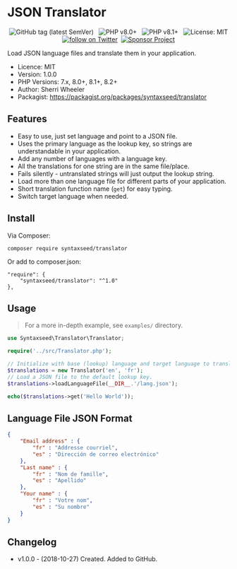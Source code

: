 JSON Translator
=========================

<div align="center">
    <img src="https://img.shields.io/github/tag/syntaxseed/translator.svg" alt="GitHub tag (latest SemVer)">&nbsp;&nbsp;
    <img src="https://img.shields.io/badge/PHP-8.0+-brightgreen.svg" alt="PHP v8.0+">&nbsp;&nbsp;
    <img src="https://img.shields.io/badge/PHP-8.1+-brightgreen.svg" alt="PHP v8.1+">&nbsp;&nbsp;
    <img src="https://img.shields.io/github/license/syntaxseed/translator" alt="License: MIT"><br>
    <a href="https://twitter.com/intent/follow?screen_name=syntaxseed"><img src="https://img.shields.io/twitter/follow/syntaxseed.svg?style=social&logo=twitter" alt="follow on Twitter"></a>&nbsp;&nbsp;<a href="https://github.com/syntaxseed#donatecontribute"><img src="https://img.shields.io/badge/Sponsor-Project-blue" alt="Sponsor Project" /></a>
</div>

Load JSON language files and translate them in your application.

* Licence: MIT
* Version: 1.0.0
* PHP Versions: 7.x, 8.0+, 8.1+, 8.2+
* Author: Sherri Wheeler
* Packagist: https://packagist.org/packages/syntaxseed/translator

Features
--------

* Easy to use, just set language and point to a JSON file.
* Uses the primary language as the lookup key, so strings are understandable in your application.
* Add any number of languages with a language key.
* All the translations for one string are in the same file/place.
* Fails silently - untranslated strings will just output the lookup string.
* Load more than one language file for different parts of your application.
* Short translation function name (`get`) for easy typing.
* Switch target language when needed.

Install
--------

Via Composer:
```
composer require syntaxseed/translator
```

Or add to composer.json:
```
"require": {
    "syntaxseed/translator": "^1.0"
},
```

Usage
--------

> For a more in-depth example, see `examples/` directory.

```php
use Syntaxseed\Translator\Translator;

require('../src/Translator.php');

// Initialize with base (lookup) language and target language to translate to.
$translations = new Translator('en', 'fr');
// Load a JSON file to the default lookup key.
$translations->loadLanguageFile(__DIR__.'/lang.json');

echo($translations->get('Hello World'));
```

Language File JSON Format
--------

```json
{
    "Email address" : {
        "fr" : "Addresse courriel",
        "es" : "Dirección de correo electrónico"
    },
    "Last name" : {
        "fr" : "Nom de famille",
        "es" : "Apellido"
    },
    "Your name" : {
        "fr" : "Votre nom",
        "es" : "Su nombre"
    }
}
```

Changelog
--------

* v1.0.0 - (2018-10-27) Created. Added to GitHub.
